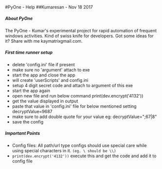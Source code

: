 #PyOne - Help
##Kumaresan - Nov 18 2017

##### About PyOne

The PyOne - Kumar's experimental project for rapid automation of frequent windows activities. Kind of swiss knife for developers. Got some ideas for it? Share with me kaymatrixgmail.com.

##### First time runner setup

- delete 'config.ini' file if present
- make sure no 'argument' attach to exe
- start the app and close the app
- will create 'userScripts' and config.ini
- setup 4 digit secret code and attach to argument of this exe
- start the app again
- open new file and run below command print(dev.encrypt('4132'))
- get the value displayed in output 
- paste that value in 'config.ini' file for below mentioned setting decryptValue=9687
- make sure to add double quote for your value
eg: 
decryptValue=";67|8"
- save the config

##### Important Points

- Config files: All path/url type configs should use special care while using special characters in it. ``(eg. \ should be \\)`` 
- ``print(dev.encrypt('4132'))`` execute this and get the code and add it to config file

